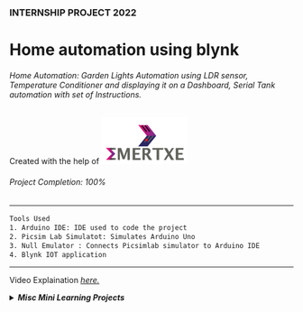 ### INTERNSHIP PROJECT 2022
# Home automation using blynk
###### Home Automation: Garden Lights Automation using LDR sensor, Temperature Conditioner and displaying it on a Dashboard, Serial Tank automation with set of Instructions.

Created with the help of <img src="Readme\emertxe.png" alt="Emertxe logo">

###### Project Completion: 100%


***
```
Tools Used
1. Arduino IDE: IDE used to code the project
2. Picsim Lab Simulatot: Simulates Arduino Uno
3. Null Emulator : Connects Picsimlab simulator to Arduino IDE
4. Blynk IOT application
```
***

Video Explaination <a href = "https://www.youtube.com/watch?v=_0EtCARlhIM"><i>here.</a>

<details>
<summary><strong>Misc Mini Learning Projects</strong></summary>
<ol>
<li> LED</li>
<li> CLCD</li>
<li> PWM</li>
</ol>
</details>


